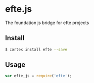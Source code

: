 # efte.js

The foundation js bridge for efte projects

## Install

```bash
$ cortex install efte --save
```

## Usage

```js
var efte_js = require('efte');
```
